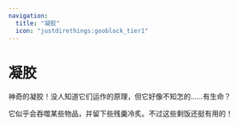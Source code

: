 ```yaml
---
navigation:
  title: "凝胶"
  icon: "justdirethings:gooblock_tier1"
---
```


# 凝胶

神奇的凝胶！没人知道它们运作的原理，但它好像不知怎的……有生命？

它似乎会吞噬某些物品，并留下些残羹冷炙。不过这些剩饭还挺有用的！

<SubPages />